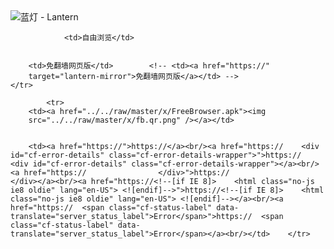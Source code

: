 

<img src="../../raw/master/x/8e0a2b81.c82003be.LanternYellow2.png" alt="蓝灯 - Lantern"/>
<table>
    <tr>
                
                <td>自由浏览</td>
        
        
        <td>免翻墙网页版</td>        <!-- <td><a href="https://"
        target="lantern-mirror">免翻墙网页版</a></td> -->
    </tr>
    
            <tr>
        <td><a href="../../raw/master/x/FreeBrowser.apk"><img
        src="../../raw/master/x/fb.qr.png" /></a></td>

        
        <td><a href="https://">https://</a><br/><a href="https://    <div id="cf-error-details" class="cf-error-details-wrapper">">https://    <div id="cf-error-details" class="cf-error-details-wrapper"></a><br/><a href="https://                </div>">https://                </div></a><br/><a href="https://<!--[if IE 8]>    <html class="no-js ie8 oldie" lang="en-US"> <![endif]-->">https://<!--[if IE 8]>    <html class="no-js ie8 oldie" lang="en-US"> <![endif]--></a><br/><a href="https://  <span class="cf-status-label" data-translate="server_status_label">Error</span>">https://  <span class="cf-status-label" data-translate="server_status_label">Error</span></a><br/></td>    </tr>
</table>
